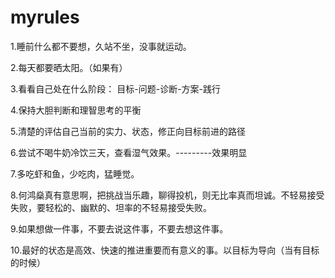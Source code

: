 # myrules
1.睡前什么都不要想，久站不坐，没事就运动。

2.每天都要晒太阳。（如果有）

3.看看自己处在什么阶段： 目标-问题-诊断-方案-践行

4.保持大胆判断和理智思考的平衡

5.清楚的评估自己当前的实力、状态，修正向目标前进的路径

6.尝试不喝牛奶冷饮三天，查看湿气效果。---------效果明显

7.多吃虾和鱼，少吃肉，猛睡觉。

8.何鸿燊真有意思啊，把挑战当乐趣，聊得投机，则无比率真而坦诚。不轻易接受失败，要轻松的、幽默的、坦率的不轻易接受失败。

9.如果想做一件事，不要去说这件事，不要去想这件事。

10.最好的状态是高效、快速的推进重要而有意义的事。以目标为导向（当有目标的时候）
